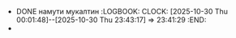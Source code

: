 - DONE намути мукалтин
  :LOGBOOK:
  CLOCK: [2025-10-30 Thu 00:01:48]--[2025-10-30 Thu 23:43:17] =>  23:41:29
  :END:
-